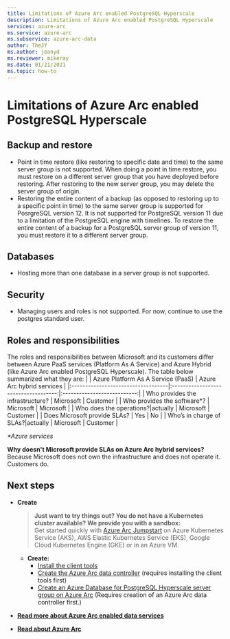 ```yaml
---
title: Limitations of Azure Arc enabled PostgreSQL Hyperscale
description: Limitations of Azure Arc enabled PostgreSQL Hyperscale
services: azure-arc
ms.service: azure-arc
ms.subservice: azure-arc-data
author: TheJY
ms.author: jeanyd
ms.reviewer: mikeray
ms.date: 01/21/2021
ms.topic: how-to
---
```


# Limitations of Azure Arc enabled PostgreSQL Hyperscale

## Backup and restore
- Point in time restore (like restoring to specific date and time) to the same server group is not supported. When doing a point in time restore, you must restore on a different server group that you have deployed before restoring. After restoring to the new server group, you may delete the server group of origin.
- Restoring the entire content of a backup (as opposed to restoring up to a specific point in time) to the same server group is supported for PosrgreSQL version 12. It is not supported for PostgreSQL version 11 due to a limitation of the PostgreSQL engine with timelines. To restore the entire content of a backup for a PostgreSQL server group of version 11, you must restore it to a different server group.


## Databases
- Hosting more than one database in a server group is not supported.


## Security
- Managing users and roles is not  supported. For now, continue to use the postgres standard user.


## Roles and responsibilities
The roles and responsibilities between Microsoft and its customers differ between Azure PaaS services (Platform As A Service) and Azure Hybrid (like Azure Arc enabled PostgreSQL Hyperscale). The table below summarized what they are:
|                                   | Azure Platform As A Service (PaaS) | Azure Arc hybrid services |
|:-----------------------------------|:------------------------------------:|:---------------------------:|
| Who provides the infrastructure?  | Microsoft                          | Customer                  |
| Who provides the software*?       | Microsoft                          | Microsoft                 |
| Who does the operations?|actually | Microsoft                          | Customer                  |
| Does Microsoft provide SLAs?      | Yes                                | No                        |
| Who’s in charge of SLAs?|actually | Microsoft                          | Customer                  |

_*Azure services_

__Why doesn't Microsoft provide SLAs on Azure Arc hybrid services?__ Because Microsoft does not own the infrastructure and does not operate it. Customers do.




## Next steps
- **Create**
   > **Just want to try things out? You do not have a Kubernetes cluster available? We provide you with a sandbox:**  
   > Get started quickly with [Azure Arc Jumpstart](https://github.com/microsoft/azure_arc#azure-arc-enabled-data-services) on Azure Kubernetes Service (AKS), AWS Elastic Kubernetes Service (EKS), Google Cloud Kubernetes Engine (GKE) or in an Azure VM.

   - **Create:**
      - [Install the client tools](install-client-tools.md)
      - [Create the Azure Arc data controller](create-data-controller.md) (requires installing the client tools first)
      - [Create an Azure Database for PostgreSQL Hyperscale server group on Azure Arc](create-postgresql-hyperscale-server-group.md) (Requires creation of an Azure Arc data controller first.)
- [**Read more about Azure Arc enabled data services**](https://azure.microsoft.com/services/azure-arc/hybrid-data-services)
- [**Read about Azure Arc**](https://aka.ms/azurearc)
